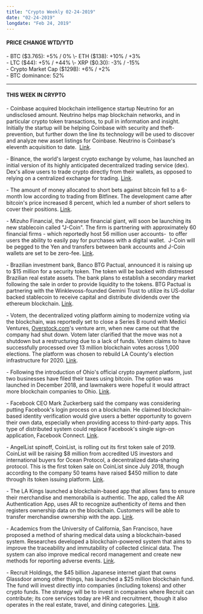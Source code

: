```yaml
---
title: "Crypto Weekly 02-24-2019"
date: "02-24-2019"
longdate: "Feb 24, 2019"
---
```


#### **PRICE CHANGE WTD/YTD**

\- BTC ($3.765): +5% / 0%  
\- ETH ($138): +10% / +3%  
\- LTC ($44): +5% / +44%  
\- XRP ($0.30): -3% / -15%  
\- Crypto Market Cap ($129B): +6% / +2%  
\- BTC dominance: 52%



---

#### **THIS WEEK IN CRYPTO**

\- Coinbase acquired blockchain intelligence startup Neutrino for an undisclosed amount. Neutrino helps map blockchain networks, and in particular crypto token transactions, to pull in information and insight. Initially the startup will be helping Coinbase with security and theft-prevention, but further down the line its technology will be used to discover and analyze new asset listings for Coinbase. Neutrino is Coinbase's eleventh acquisition to date.  [Link](https://techcrunch.com/2019/02/19/coinbase-buys-neutrino/).   


\- Binance, the world's largest crypto exchange by volume, has launched an initial version of its highly anticipated decentralized trading service (dex). Dex's allow users to trade crypto directly from their wallets, as opposed to relying on a centralized exchange for trading. [Link](https://techcrunch.com/2019/02/20/binance-dex-decentralized-crypto-exchange/).   


\- The amount of money allocated to short bets against bitcoin fell to a 6-month low according to trading from Bitfinex. The development came after bitcoin's price increased 8 percent, which led a number of short sellers to cover their positions. [Link](https://www.coindesk.com/bets-on-declining-bitcoin-price-drop-to-6-month-low). 

\- Mizuho Financial, the Japanese financial giant, will soon be launching its new stablecoin called "J-Coin". The firm is partnering with approximately 60 financial firms - which reportedly host 56 million user accounts-  to offer users the ability to easily pay for purchases with a digital wallet.  J-Coin will be pegged to the Yen and transfers between bank accounts and J-Coin wallets are set to be zero-fee. [Link](https://cointelegraph.com/news/japanese-banking-giant-mizuho-to-launch-its-yen-pegged-stablecoin-in-march).   


\- Brazilian investment bank, Banco BTG Pactual, announced it is raising up to $15 million for a security token. The token will be backed with distressed Brazilian real estate assets. The bank plans to establish a secondary market following the sale in order to provide liquidity to the tokens. BTG Pactual is partnering with the Winklevoss-founded Gemini Trust to utilize its US-dollar backed stablecoin to receive capital and distribute dividends over the ethereum blockchain. [Link](https://www.coindesk.com/brazilian-bank-aims-to-raise-15-million-through-security-token-offering).    


\- Votem, the decentralized voting platform aiming to modernize voting via the blockchain, was reportedly set to close a Series B round with Medici Ventures, [Overstock.com](http://overstock.com/)'s venture arm, when new came out that the company had shut down. Votem later clarified that the move was not a shutdown but a restructuring due to a lack of funds. Votem claims to have successfully processed over 13 million blockchain votes across 1,000 elections. The platform was chosen to rebuild LA County's election infrastructure for 2020. [Link](https://www.theblockcrypto.com/2019/02/19/voting-app-votem-shuts-down-cleveland-office-before-series-b-raise/).   


\- Following the introduction of Ohio's official crypto payment platform, just two businesses have filed their taxes using bitcoin. The option was launched in December 2018, and lawmakers were hopeful it would attract more blockchain companies to Ohio. [Link](https://www.theblockcrypto.com/tiny/ohio-introduces-cryptocurrency-tax-option-only-two-companies-opt-to-use-bitcoin-to-pay/).   


\- Facebook CEO Mark Zuckerberg said the company was considering putting Facebook's login process on a blockchain. He claimed blockchain-based identity verification would give users a better opportunity to govern their own data, especially when providing access to third-party apps. This type of distributed system could replace Facebook's single sign-on application, Facebook Connect. [Link](https://www.facebook.com/zuck/videos/10106612617413491/).   


\- AngelList spinoff, CoinList, is rolling out its first token sale of 2019. CoinList will be raising $8 million from accredited US investors and international buyers for Ocean Protocol, a decentralized data-sharing protocol. This is the first token sale on CoinList since July 2018, though according to the company 50 teams have raised $450 million to date through its token issuing platform. [Link](https://www.coindesk.com/angellist-spin-off-coinlist-announces-first-token-sale-of-2019).   


\- The LA Kings launched a blockchain-based app that allows fans to ensure their merchandise and memorabilia is authentic. The app, called the AR Authentication App, uses AR to recognize authenticity of items and then registers ownership data on the blockchain. Customers will be able to transfer merchandise ownership with the app. [Link](https://www.coindesk.com/la-kings-now-let-fans-verify-merchandise-using-a-blockchain-app).   


\- Academics from the University of California, San Francisco, have proposed a method of sharing medical data using a blockchain-based system. Researches developed a blockchain-powered system that aims to improve the traceability and immutability of collected clinical data. The system can also improve medical record management and create new methods for reporting adverse events. [Link](https://cointelegraph.com/news/university-of-california-researchers-propose-blockchain-system-for-clinical-data). 

\- Recruit Holdings, the $45 billion Japanese internet giant that owns Glassdoor among other things, has launched a $25 million blockchain fund. The fund will invest directly into companies (including tokens) and other crypto funds. The strategy will be to invest in companies where Recruit can contribute; its core services today are HR and recruitment, though it also operates in the real estate, travel, and dining categories. [Link](https://techcrunch.com/2019/02/22/recruit-blockchain-fund/).